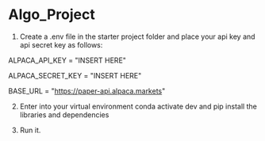 # Algo_Project

1. Create a .env file in the starter project folder and place your api key and api secret key as follows:

ALPACA_API_KEY = "INSERT HERE"

ALPACA_SECRET_KEY = "INSERT HERE"

BASE_URL = "https://paper-api.alpaca.markets"

2. Enter into your virtual environment
   conda activate dev and pip install the libraries and dependencies

3. Run it.
